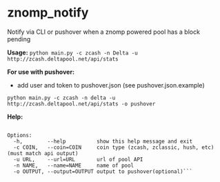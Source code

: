 # znomp_notify

Notify via CLI or pushover when a znomp powered pool has a block pending

**Usage:**
```python main.py -c zcash -n Delta -u http://zcash.deltapool.net/api/stats```

**For use with pushover:**
* add user and token to pushover.json (see pushover.json.example)

```python main.py -c zcash -n delta -u http://zcash.deltapool.net/api/stats -o pushover```

**Help:**
```Usage: main.py [options]

Options:
  -h,        --help          show this help message and exit
  -c COIN,   --coin=COIN     coin type (zcash, zclassic, hush, etc)(must match api output)
  -u URL,    --url=URL       url of pool API
  -n NAME,   --name=NAME     name of pool
  -o OUTPUT, --output=OUTPUT output to pushover(optional)```
